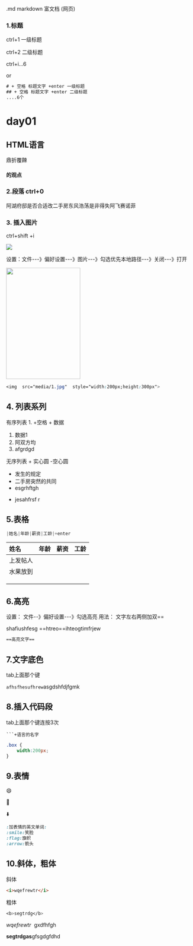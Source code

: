 .md  markdown 富文档 (网页)

### 1.标题

ctrl+1 一级标题

ctrl+2 二级标题

ctrl+i...6



or 

```html
# + 空格 标题文字 +enter 一级标题
## + 空格 标题文字 +enter 二级标题
....6个
```



# day01

## HTML语言

鼎折覆餗

#### 的观点





### 2.段落 ctrl+0

阿湖府邸是否合适改二手房东风浩荡是非得失阿飞赛诺菲

### 3. 插入图片

ctrl+shift +i

![](media/1.jpg)





设置：文件---》偏好设置---》图片---》勾选优先本地路径---》关闭---》打开 



<img  src="media/1.jpg"  style="width:200px;height:300px">

```css
<img  src="media/1.jpg"  style="width:200px;height:300px">
```



## 4. 列表系列

有序列表  1. +空格 + 数据

1. 数据1
2. 阿双方均
3. afgrdgd

无序列表 + 实心圆  -空心圆

+ 发生的规定
+ 二手房突然的共同
+ esgrhftgh

- jesahfrsf r



## 5.表格

```css
|姓名|年龄|薪资|工龄|+enter
```

| 姓名     | 年龄 | 薪资 | 工龄 |
| :------- | ---- | ---- | ---- |
| 上发帖人 |      |      |      |
| 水果放到 |      |      |      |
|          |      |      |      |
|          |      |      |      |
|          |      |      |      |



## 6.高亮

设置： 文件--》偏好设置---》勾选高亮   用法：  文字左右两侧加双==

shafiushfesg ==htreo==ihteogtimfrjew

```css
==高亮文字==
```



## 7.文字底色

tab上面那个键

`afhsfhesufhrew`asgdshfdjfgmk



## 8.插入代码段

tab上面那个键连按3次

```
​```+语言的名字
```

```css
.box {
    width:200px;
}
```

## 9.表情

:smile:

:checkered_flag:

:arrow_down:

```css
:加表情的英文单词:
:smile:笑脸
:flag:旗帜
:arrow:箭头

```

## 10.斜体，粗体

斜体 

```html
<i>wqefrewtr</i>
```

粗体

```css
<b>segtrdg</b>
```

<i>wqefrewtr </i>  gxdfhfgh

<b>segtrdgas</b>gfsgdgfdhd

